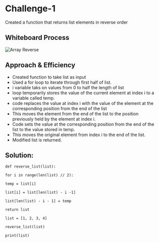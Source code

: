 # Challenge-1

Created a function that returns list elements in reverse order

## Whiteboard Process

![Array Reverse](../../images/challenge1.png)

## Approach & Efficiency

- Created function to take list as input
- Used a for loop to iterate through first half of list.
- i variable taks on values from 0 to half the length of list
- loop temporarily stores the value of the current element at index i to a variable called temp.
- code replaces the value at index i with the value of the element at the corresponding position from the end of the list
- This moves the element from the end of the list to the position previously held by the element at index i.
- Code sets the value at the corresponding position from the end of the list to the value stored in temp.
- This moves the original element from index i to the end of the list.
- Modified list is returned.

## Solution:

``` def reverse_list(list): ```

```for i in range(len(list) // 2):```

```temp = list[i]```

```list[i] = list[len(list) - i -1]```

```list[len(list) - i - 1] = temp```

```return list```

```list = [1, 2, 3, 4]```

```reverse_list(list)```

```print(list)```

